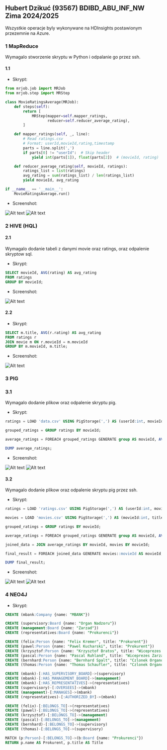 ## Hubert Dzikuć (93567) BDIBD_ABU_INF_NW Zima 2024/2025  
  
Wszystkie operacje byly wykonywane na HDInsights postawionym przezemnie na Azure.

### 1 MapReduce
Wymagalo stworzenie skryptu w Python i odpalanie go przez ssh.

#### 1.1
- Skrypt:
  
```python
from mrjob.job import MRJob
from mrjob.step import MRStep

class MovieRatingsAverage(MRJob):
    def steps(self):
        return [
            MRStep(mapper=self.mapper_ratings,
                   reducer=self.reducer_average_rating),
        ]

    def mapper_ratings(self, _, line):
        # Read ratings.csv
        # Format: userId,movieId,rating,timestamp
        parts = line.split(',')
        if parts[0] != "userId":  # Skip header
            yield int(parts[1]), float(parts[2])  # (movieId, rating)

    def reducer_average_rating(self, movieId, ratings):
        ratings_list = list(ratings)
        avg_rating = sum(ratings_list) / len(ratings_list)
        yield movieId, avg_rating

if __name__ == '__main__':
    MovieRatingsAverage.run() 
```

- Screenshot:

![Alt text](./mapreduce/Zad1-Start.png)
![Alt text](./mapreduce/Zad1-End.png)

### 2 HIVE (HQL)

#### 2.1
Wymagalo dodanie tabeli z danymi movie oraz ratings, oraz odpalenie skryptow sql.

- Skrypt:
  
```sql
SELECT movieId, AVG(rating) AS avg_rating
FROM ratings
GROUP BY movieId;
```
- Screenshot:
  
![Alt text](./HIVE/Zad1.png)

#### 2.2
- Skrypt:
  
```sql
SELECT m.title, AVG(r.rating) AS avg_rating
FROM ratings r
JOIN movie m ON r.movieId = m.movieId
GROUP BY m.movieId, m.title;
```

- Screenshot:
  
![Alt text](./HIVE/Zad2.png)

### 3 PIG

### 3.1
Wymagalo dodanie plikow oraz odpalenie skryptu pig.

- Skrypt:
  
```sql
ratings = LOAD 'data.csv' USING PigStorage(',') AS (userId:int, movieId:int, rating:float, timestamp:long);

grouped_ratings = GROUP ratings BY movieId;

average_ratings = FOREACH grouped_ratings GENERATE group AS movieId, AVG(ratings.rating) AS avg_rating;

DUMP average_ratings;
```

- Screenshot:
  
![Alt text](./PIG/Zad1-Start.png)
![Alt text](./PIG/Zad1-End.png)

#### 3.2
Wymagalo dodanie plikow oraz odpalenie skryptu pig przez ssh.

- Skrypt:
  
```sql
ratings = LOAD 'ratings.csv' USING PigStorage(',') AS (userId:int, movieId:int, rating:float, timestamp:long);

movies = LOAD 'movies.csv' USING PigStorage(',') AS (movieId:int, title:chararray, genres:chararray);

grouped_ratings = GROUP ratings BY movieId;

average_ratings = FOREACH grouped_ratings GENERATE group AS movieId, AVG(ratings.rating) AS avg_rating;

joined_data = JOIN average_ratings BY movieId, movies BY movieId;

final_result = FOREACH joined_data GENERATE movies::movieId AS movieId, movies::title AS title, average_ratings::avg_rating AS avg_rating;

DUMP final_result;
```

- Screenshot:
  
![Alt text](./PIG/Zad2-Start.png)
![Alt text](./PIG/Zad2-End.png) 

### 4 NEO4J
- Skrypt:
  
```sql
CREATE (mbank:Company {name: "MBANK"})

CREATE (supervisory:Board {name: "Organ Nadzoru"}) 
CREATE (management:Board {name: "Zarzad"})
CREATE (representatives:Board {name: "Prokurenci"})

CREATE (felix:Person {name: "Felix Kremer", title: "Prokurent"})
CREATE (pawel:Person {name: "Pawel Kucharski", title: "Prokurent"})
CREATE (krzysztof:Person {name: "Krzysztof Bratos", title: "Wiceprezes Zarzadu"})
CREATE (pascal:Person {name: "Pascal Ruhland", title: "Wiceprezes Zarzadu"})
CREATE (bernhard:Person {name: "Bernhard Spalt", title: "Czlonek Organow Nadzoru"})
CREATE (thomas:Person {name: "Thomas Schaufler", title: "Czlonek Organow Nadzoru"})

CREATE (mbank)-[:HAS_SUPERVISORY_BOARD]->(supervisory)
CREATE (mbank)-[:HAS_MANAGEMENT_BOARD]->(management)
CREATE (mbank)-[:HAS_REPRESENTATIVES]->(representatives)
CREATE (supervisory)-[:OVERSEES]->(mbank)
CREATE (management)-[:MANAGES]->(mbank)
CREATE (representatives)-[:AUTHORIZED_BY]->(mbank)

CREATE (felix)-[:BELONGS_TO]->(representatives)
CREATE (pawel)-[:BELONGS_TO]->(representatives)
CREATE (krzysztof)-[:BELONGS_TO]->(management)
CREATE (pascal)-[:BELONGS_TO]->(management)
CREATE (bernhard)-[:BELONGS_TO]->(supervisory)
CREATE (thomas)-[:BELONGS_TO]->(supervisory)
```

```sql
MATCH (p:Person)-[:BELONGS_TO]->(b:Board {name: "Prokurenci"})
RETURN p.name AS Prokurent, p.title AS Title
```
